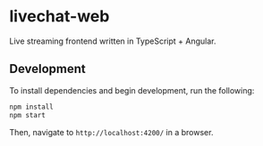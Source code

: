 # livechat-web

Live streaming frontend written in TypeScript + Angular.

## Development

To install dependencies and begin development, run the following:

```sh
npm install
npm start
```

Then, navigate to `http://localhost:4200/` in a browser.
